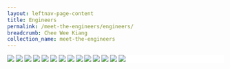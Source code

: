 ```yaml
---
layout: leftnav-page-content
title: Engineers
permalink: /meet-the-engineers/engineers/
breadcrumb: Chee Wee Kiang
collection_name: meet-the-engineers
---
```


<head>
<style>
.flex-container {
  display: flex;
  background-color: white;
  flex-wrap: wrap;
}

.flex-container > div {
  background-color: #ffffff;
  width: 14%;
  margin: 0px;
  padding: 0px;
}
</style>
</head>
<body>

<div class="flex-container">
 <div>
  <image src="/images/wee-kiang.jpeg"/>
  <image src="/images/wee-kiang.jpeg"/>
  <image src="/images/wee-kiang.jpeg"/>
  <image src="/images/wee-kiang.jpeg"/>
  <image src="/images/wee-kiang.jpeg"/>
  <image src="/images/wee-kiang.jpeg"/>
  <image src="/images/wee-kiang.jpeg"/>
  <image src="/images/wee-kiang.jpeg"/>
  <image src="/images/wee-kiang.jpeg"/>
  <image src="/images/wee-kiang.jpeg"/>
  <image src="/images/wee-kiang.jpeg"/>
  <image src="/images/wee-kiang.jpeg"/>
  <image src="/images/wee-kiang.jpeg"/>
  <image src="/images/wee-kiang.jpeg"/>
</div>
 
